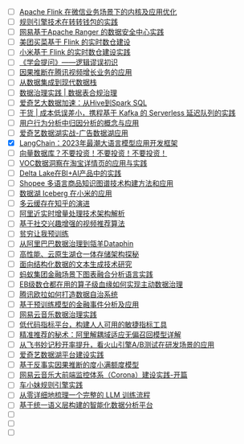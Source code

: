 - [ ] [Apache Flink 在微信业务场景下的内核及应用优化](https://mp.weixin.qq.com/s/kVsyDaGXLG3KWQgX4bAYAg)
- [ ] [规则引擎技术在转转钱包的实践](https://mp.weixin.qq.com/s/UUeADomezv5E-42n79vLng)
- [ ] [网易基于Apache Ranger 的数据安全中心实践](https://mp.weixin.qq.com/s/qqq9BYf-HLK6wZM2TuHAPw)
- [ ] [美团买菜基于 Flink 的实时数仓建设](https://mp.weixin.qq.com/s/XTd5KVESrZgTcmoR6upcPg)
- [ ] [小米基于 Flink 的实时数仓建设实践](https://mp.weixin.qq.com/s/FqmIynf3ap0VBElxvRYAew)
- [ ] [《学会提问》——逻辑谬误初识](https://mp.weixin.qq.com/s/KrbbnFlcJ2TNyLdHienbnw)
- [ ] [因果推断在腾讯视频增长业务的应用](https://mp.weixin.qq.com/s/Dh5Fqy_KSJD3psUdFkWo7Q)
- [ ] [从数据集成到现代数据栈](https://mp.weixin.qq.com/s/HH1w-imIIOhEBu1GqYwkCw)
- [ ] [数据治理实践 | 数据表合规治理](https://mp.weixin.qq.com/s/5ImY5niYNOb_VpicUcasCg)
- [ ] [爱奇艺大数据加速：从Hive到Spark SQL](https://mp.weixin.qq.com/s/DkT6pGMEOnkentqbOUgTlQ)
- [ ] [干货 | 成本低误差小，携程基于 Kafka 的 Serverless 延迟队列的实践](https://mp.weixin.qq.com/s/HJRLVTNNrRH-u6zPx7R_mA)
- [ ] [用户行为分析中归因分析的概念与应用](https://mp.weixin.qq.com/s/1vQNRVPVOHcVkSL1osxJ7g)
- [ ] [爱奇艺数据湖实战-广告数据湖应用](https://mp.weixin.qq.com/s/8qk4VkBksFpY78JEiiwhgQ)
- [x] [LangChain：2023年最潮大语言模型应用开发框架](https://smartsi.blog.csdn.net/article/details/134217073)
- [ ] [向量数据库？不要投资！不要投资！不要投资！](https://mp.weixin.qq.com/s/gGptu_zoT4lJbZ9-4fQzzg)
- [ ] [VOC数据洞察在淘宝详情页的应用与实践](https://mp.weixin.qq.com/s/Nmay3v6DPFGbKTaZqLfUYQ)
- [ ] [Delta Lake在BI+AI产品中的实践](https://mp.weixin.qq.com/s/8GnnxVgb4hNvAzvmXLG3BQ)
- [ ] [Shopee 多语言商品知识图谱技术构建方法和应用](https://mp.weixin.qq.com/s/AmBRkWNjRoz7Bq22HFJEzQ)
- [ ] [数据湖 Iceberg 在小米的应用](https://mp.weixin.qq.com/s/5PyfS7c8Y9sUdQKKRayN0g)
- [ ] [多云缓存在知乎的演进](https://mp.weixin.qq.com/s/Pcvoa9ZSAO_XSLoiyhAeRA)
- [ ] [阿里近实时增量处理技术架构解析](https://mp.weixin.qq.com/s/JiNrYvUVZ1YYXvETmw6LWA)
- [ ] [基于社交兴趣增强的视频推荐算法](https://mp.weixin.qq.com/s/2Ao6ChYRmGtDU8LeE_HrBQ)
- [ ] [贫穷让我预训练](https://mp.weixin.qq.com/s/Mn6gO_RVbRrN-9LAa-hQxg)
- [ ] [从阿里巴巴数据治理到瓴羊Dataphin](https://mp.weixin.qq.com/s/IKgDwyG8t80lJ06fLLTwcA)
- [ ] [高性能、云原生湖仓一体存储架构探秘](https://mp.weixin.qq.com/s/BsMlJesI3Rc0gqEptBIjsw)
- [ ] [面向结构化数据的文本生成技术研究](https://mp.weixin.qq.com/s/hJwfpV7pVBsLI1SC8r-ONQ)
- [ ] [蚂蚁集团金融场景下图表融合分析语言实践](https://mp.weixin.qq.com/s/Msxxm6GYwbi8Ma4Or7t_0Q)
- [ ] [EB级数仓都在用的算子级血缘如何实现主动数据治理](https://mp.weixin.qq.com/s/_N4eYJt5bS1nNn9APM2A6A)
- [ ] [腾讯欧拉如何打造数据自治系统](https://mp.weixin.qq.com/s/KT3oYqbVScQgHv9r1wvuTw)
- [ ] [基于预训练模型的金融事件分析及应用](https://mp.weixin.qq.com/s/tM-Lz89XU2CqCHHXAJgk2Q)
- [ ] [网易云音乐数据治理实践](https://mp.weixin.qq.com/s/XH50ICSfpgwgSpkb5IQmYA)
- [ ] [低代码指标平台，构建人人可用的敏捷指标工具](https://mp.weixin.qq.com/s/vbY66PIPT3_xM1s8UgxIqQ)
- [ ] [精准推荐的秘术：阿里解耦域适应无偏召回模型详解](https://mp.weixin.qq.com/s/0Cbc3aAYTeFqLDutLBXJmA)
- [ ] [从飞书妙记秒开率提升，看火山引擎A/B测试在研发场景的应用](https://mp.weixin.qq.com/s/KBEE8pYsT7f_KR5NGCge_A)
- [ ] [爱奇艺数据湖平台建设实践](https://mp.weixin.qq.com/s/k2rFAKzXLhcpBuKigClASQ)
- [ ] [基于反事实因果推断的度小满额度模型](https://mp.weixin.qq.com/s/qTzhyvtYEENbUZ1ktUyKNg)
- [ ] [网易云音乐大前端监控体系（Corona）建设实践-开篇](https://mp.weixin.qq.com/s/gLVlCauJ3JbLxgrxFfZNXg)
- [ ] [车小妹规则引擎实践](https://mp.weixin.qq.com/s/Ahk6I9bBJ9sSOkhWQggLDw)
- [ ] [从零详细地梳理一个完整的 LLM 训练流程](https://mp.weixin.qq.com/s/Et2NAwAzg2iHrpjDgsx-Hg)
- [ ] [基于统一语义层构建的智能化数据分析平台](https://mp.weixin.qq.com/s/vnrsVTrEQcpAtNhGjQTx2g)
- [ ] []()
- [ ] []()
- [ ] []()
